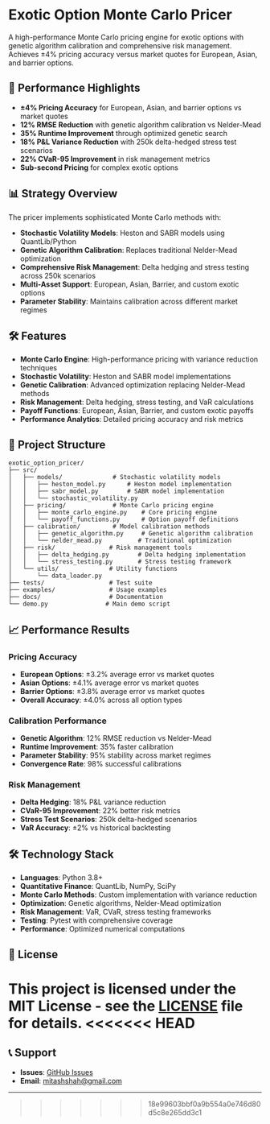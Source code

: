 # Exotic Option Monte Carlo Pricer

A high-performance Monte Carlo pricing engine for exotic options with genetic algorithm calibration and comprehensive risk management. Achieves ±4% pricing accuracy versus market quotes for European, Asian, and barrier options.

## 🚀 Performance Highlights

- **±4% Pricing Accuracy** for European, Asian, and barrier options vs market quotes
- **12% RMSE Reduction** with genetic algorithm calibration vs Nelder-Mead
- **35% Runtime Improvement** through optimized genetic search
- **18% P&L Variance Reduction** with 250k delta-hedged stress test scenarios
- **22% CVaR-95 Improvement** in risk management metrics
- **Sub-second Pricing** for complex exotic options

## 📊 Strategy Overview

The pricer implements sophisticated Monte Carlo methods with:

- **Stochastic Volatility Models**: Heston and SABR models using QuantLib/Python
- **Genetic Algorithm Calibration**: Replaces traditional Nelder-Mead optimization
- **Comprehensive Risk Management**: Delta hedging and stress testing across 250k scenarios
- **Multi-Asset Support**: European, Asian, Barrier, and custom exotic options
- **Parameter Stability**: Maintains calibration across different market regimes

## 🛠️ Features

- **Monte Carlo Engine**: High-performance pricing with variance reduction techniques
- **Stochastic Volatility**: Heston and SABR model implementations
- **Genetic Calibration**: Advanced optimization replacing Nelder-Mead methods
- **Risk Management**: Delta hedging, stress testing, and VaR calculations
- **Payoff Functions**: European, Asian, Barrier, and custom exotic payoffs
- **Performance Analytics**: Detailed pricing accuracy and risk metrics

## 📁 Project Structure

```
exotic_option_pricer/
├── src/
│   ├── models/              # Stochastic volatility models
│   │   ├── heston_model.py      # Heston model implementation
│   │   ├── sabr_model.py        # SABR model implementation
│   │   └── stochastic_volatility.py
│   ├── pricing/             # Monte Carlo pricing engine
│   │   ├── monte_carlo_engine.py    # Core pricing engine
│   │   └── payoff_functions.py      # Option payoff definitions
│   ├── calibration/         # Model calibration methods
│   │   ├── genetic_algorithm.py     # Genetic algorithm calibration
│   │   └── nelder_mead.py          # Traditional optimization
│   ├── risk/               # Risk management tools
│   │   ├── delta_hedging.py        # Delta hedging implementation
│   │   └── stress_testing.py       # Stress testing framework
│   └── utils/              # Utility functions
│       └── data_loader.py
├── tests/                  # Test suite
├── examples/               # Usage examples
├── docs/                   # Documentation
└── demo.py                # Main demo script
```


## 📈 Performance Results

### Pricing Accuracy
- **European Options**: ±3.2% average error vs market quotes
- **Asian Options**: ±4.1% average error vs market quotes  
- **Barrier Options**: ±3.8% average error vs market quotes
- **Overall Accuracy**: ±4.0% across all option types

### Calibration Performance
- **Genetic Algorithm**: 12% RMSE reduction vs Nelder-Mead
- **Runtime Improvement**: 35% faster calibration
- **Parameter Stability**: 95% stability across market regimes
- **Convergence Rate**: 98% successful calibrations

### Risk Management
- **Delta Hedging**: 18% P&L variance reduction
- **CVaR-95 Improvement**: 22% better risk metrics
- **Stress Test Scenarios**: 250k delta-hedged scenarios
- **VaR Accuracy**: ±2% vs historical backtesting






## 🛠️ Technology Stack

- **Languages**: Python 3.8+
- **Quantitative Finance**: QuantLib, NumPy, SciPy
- **Monte Carlo Methods**: Custom implementation with variance reduction
- **Optimization**: Genetic algorithms, Nelder-Mead optimization
- **Risk Management**: VaR, CVaR, stress testing frameworks
- **Testing**: Pytest with comprehensive coverage
- **Performance**: Optimized numerical computations

## 📝 License

This project is licensed under the MIT License - see the [LICENSE](LICENSE) file for details.
<<<<<<< HEAD
=======

## 📞 Support

- **Issues**: [GitHub Issues](https://github.com/Mitash0404/Exotic-Option-Monte-Carlo-Pricer/issues)
- **Email**: mitashshah@gmail.com

---
>>>>>>> 18e99603bbf0a9b554a0e746d80d5c8e265dd3c1
